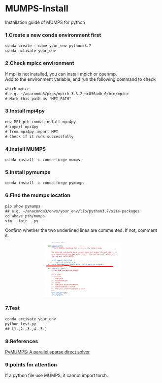 # MUMPS-Install
Installation guide of MUMPS for python
### 1.Create a new conda environment first
```
conda create --name your_env python=3.7
conda activate your_env
```
### 2.Check mpicc environment
If mpi is not installed, you can install mpich or openmp.  
Add to the environment variable, and run the following command to check
```
which mpicc
# e.g. ~/anaconda3/pkgs/mpich-3.3.2-hc856adb_0/bin/mpicc
# Mark this path as "MPI_PATH"
```
### 3.Install mpi4py
```
env MPI_pth conda install mpi4py
# import mpi4py
# from mpi4py import MPI
# Check if it runs successfully
```
### 4.Install MUMPS
```
conda install -c conda-forge mumps
```
### 5.Install pymumps
```
conda install -c conda-forge pymumps
```
### 6.Find the mumps location
```
pip show pymumps
## e.g. ~/anaconda3/envs/your_env/lib/python3.7/site-packages 
cd above_pth/mumps
vim __init__.py
```
Confirm whether the two underlined lines are commented. If not, comment it.
<div align="center">
<img src="https://github.com/MIA123MIA321/MUMPS-Install/blob/main/check.jpg"  width=50% />
</div>

### 7.Test
```
conda activate your_env
python test.py
## [1.,2.,3.,4.,5.]
```
### 8.References
[PyMUMPS: A parallel sparse direct solver](https://github.com/PyMumps/pymumps)

### 9.points for attention
If a python file use MUMPS, it cannot import torch.



